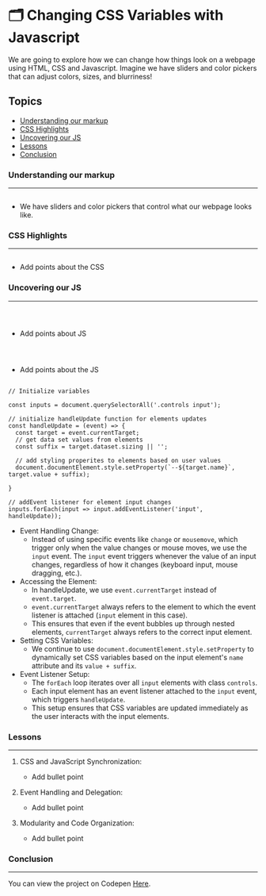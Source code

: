 # 🗂️ Changing CSS Variables with Javascript

We are going to explore how we can change how things look on a webpage using HTML, CSS and Javascript. Imagine we have sliders and color pickers that can adjust colors, sizes, and blurriness!

## Topics
- [Understanding our markup](#understanding-our-markup)
- [CSS Highlights](#css-highlights)
- [Uncovering our JS](#uncovering-our-js)
- [Lessons](#lessons)
- [Conclusion](#conclusion)

### Understanding our markup

___


```HTML


```

- We have sliders and color pickers that control what our webpage looks like.


### CSS Highlights

___



```CSS


```

- Add points about the CSS

### Uncovering our JS

___



```JS



```
-  Add points about JS

```JS



```

- Add points about the JS

```JS

// Initialize variables

const inputs = document.querySelectorAll('.controls input');

// initialize handleUpdate function for elements updates
const handleUpdate = (event) => {
  const target = event.currentTarget;
  // get data set values from elements
  const suffix = target.dataset.sizing || '';
  
  // add styling properites to elements based on user values
  document.documentElement.style.setProperty(`--${target.name}`, target.value + suffix);

}

// addEvent listener for element input changes
inputs.forEach(input => input.addEventListener('input', handleUpdate));

```

- Event Handling Change:
    - Instead of using specific events like `change` or `mousemove`, which trigger only when the value changes or mouse moves, we use the `input` event. The `input` event triggers whenever the value of an input changes, regardless of how it changes (keyboard input, mouse dragging, etc.).
- Accessing the Element:
    - In handleUpdate, we use `event.currentTarget` instead of `event.target`.
    - `event.currentTarget` always refers to the element to which the event listener is attached (`input` element in this case).
    - This ensures that even if the event bubbles up through nested elements, `currentTarget` always refers to the correct input element.
- Setting CSS Variables:
    - We continue to use `document.documentElement.style.setProperty` to dynamically set CSS variables based on the input element's `name` attribute and its `value + suffix`.
- Event Listener Setup:
    - The `forEach` loop iterates over all `input` elements with class `controls`.
    - Each input element has an event listener attached to the `input` event, which triggers `handleUpdate`.
    - This setup ensures that CSS variables are updated immediately as the user interacts with the input elements.


### Lessons
___

1. CSS and JavaScript Synchronization:
    - Add bullet point 

2. Event Handling and Delegation:
    - Add bullet point

3. Modularity and Code Organization:
    - Add bullet point

### Conclusion
___

You can view the project on Codepen [Here](). 
